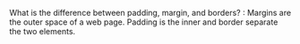 What is the difference between padding, margin, and borders? :
Margins are the outer space of a web page. Padding is the inner and border separate the two elements.

